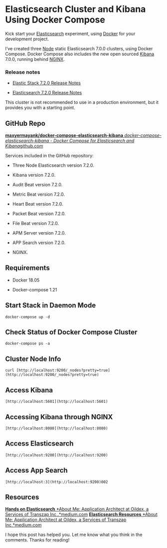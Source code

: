 
# Elasticsearch Cluster and Kibana Using Docker Compose



Kick start your [Elasticsearch](https://www.elastic.co/) experiment, using [Docker](https://docs.docker.com/compose/) for your development project.

I’ve created three [Node](https://nodejs.org/) static Elasticsearch 7.0.0 clusters, using Docker Compose. Docker Compose also includes the new open sourced [Kibana](https://www.elastic.co/products/kibana) 7.0.0, running behind [NGINX](https://www.nginx.com/).

### Release notes

* [Elastic Stack 7.2.0 Release Notes](https://www.elastic.co/blog/elastic-stack-7-2-0-released)

* [Elasticsearch 7.2.0 Release Notes](https://www.elastic.co/guide/en/elasticsearch/reference/7.2/release-notes-7.2.0.html)

This cluster is not recommended to use in a production environment, but it provides you with a starting point.

## GitHub Repo
[**maxyermayank/docker-compose-elasticsearch-kibana**
*docker-compose-elasticsearch-kibana - Docker Compose for Elasticsearch and Kibana*github.com](https://github.com/maxyermayank/docker-compose-elasticsearch-kibana)

Services included in the GitHub repository:

* Three Node Elasticsearch version 7.2.0.

* Kibana version 7.2.0.

* Audit Beat version 7.2.0.

* Metric Beat version 7.2.0.

* Heart Beat version 7.2.0.

* Packet Beat version 7.2.0.

* File Beat version 7.2.0.

* APM Server version 7.2.0.

* APP Search version 7.2.0.

* NGINX.

## Requirements

* Docker 18.05

* Docker-compose 1.21

## Start Stack in Daemon Mode

    docker-compose up -d

## Check Status of Docker Compose Cluster

    docker-compose ps -a

## Cluster Node Info

    curl [http://localhost:9200/_nodes?pretty=true](http://localhost:9200/_nodes?pretty=true)

## Access Kibana

    [http://localhost:5601](http://localhost:5601)

## Accessing Kibana through NGINX

    [http://localhost:8080](http://localhost:8080)

## Access Elasticsearch

    [http://localhost:9200](http://localhost:9200)

## Access App Search

    [http://localhost:3](http://localhost:9200)002

## Resources
[**Hands on Elasticsearch**
*About Me: Application Architect at Oildex, a Services of Transzap Inc,.*medium.com](https://medium.com/@maxy_ermayank/hands-on-elasticsearch-8fa59d8aebfc)
[**Elasticsearch Resources**
*About Me: Application Architect at Oildex, a Services of Transzap Inc,*medium.com](https://medium.com/@maxy_ermayank/elasticsearch-resources-27d24f01c1dc)

I hope this post has helped you. Let me know what you think in the comments. Thanks for reading!
